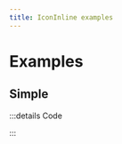 ```yaml
---
title: IconInline examples
---
```


# Examples

## Simple

<PreviewIframe src="./stories/story.html" height="300px" />

:::details Code

<SimpleTabs :items="['app.twig']">
  <template #content-1>

<<< ./stories/app.twig

  </template>
</SimpleTabs>

:::
